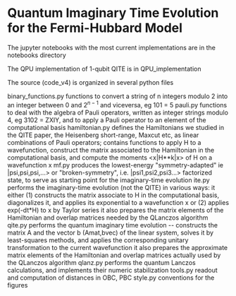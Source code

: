 # Quantum Imaginary Time Evolution for the Fermi-Hubbard Model

The jupyter notebooks with the most current implementations are in the notebooks directory

The QPU implementation of 1-qubit QITE is in QPU_implementation

The source (code_v4) is organized in several python files

binary_functions.py functions to convert a string of n integers modulo 2 into an integer between 0 and $2^{n-1}$ and viceversa, eg 101 = 5 
pauli.py            functions to deal with the algebra of Pauli operators, written as integer strings modulo 4, eg 3102 = ZXIY, and to apply a Pauli operator to an element of the computational basis
hamiltonian.py      defines the Hamiltonians we studied in the QITE paper, the Heisenberg short-range, Maxcut etc, as linear combinations of Pauli operators; 
                    contains functions to apply H to a wavefunction, construct the matrix associated to the Hamiltonian in the computational basis, 
                    and compute the moments <x|H**k|x> of H on a wavefunction x
mf.py               produces the lowest-energy "symmetry-adapted" ie |psi,psi,psi,...> or "broken-symmetry", i.e. |psi1,psi2,psi3...> factorized state, 
                    to serve as starting point for the imaginary-time evolution
ite.py	            performs the imaginary-time evolution (not the QITE) in various ways:
                    it either (1) constructs the matrix associate to H in the computational basis, diagonalizes it, and applies its exponential to a wavefunction x
                    or (2) applies exp(-dt*H) to x by Taylor series
                    it also prepares the matrix elements of the Hamiltonian and overlap matrices needed by the QLanczos algorithm
qite.py             performs the quantum imaginary time evolution -- constructs the matrix A and the vector b (Amat,bvec) of the linear system, 
                    solves it by least-squares methods, and applies the corresponding unitary transformation to the current wavefunction
                    it also prepares the approximate matrix elements of the Hamiltonian and overlap matrices actually used by the QLanczos algorithm
qlanz.py            performs the quantum Lanczos calculations, and implements their numeric stabilization
tools.py            readout and computation of distances in OBC, PBC
style.py            conventions for the figures

